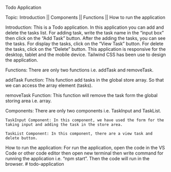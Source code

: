Todo Application

Topic: 
    Introduction || Components || Functions || How to run the application

Introduction:
    This is a Todo application. In this application you can add and delete the tasks list. For adding task, write the task name in the “input box” then click on the “Add Task” button. After the adding the tasks, you can see the tasks. For display the tasks, click on the “View Task” button. For delete the tasks, click on the “Delete” button. 
    This application is responsive for the desktop, tablet and the mobile device.
    Tailwind CSS has been use to design the application.

Functions:
    There are only two functions i.e. addTask and removeTask.

addTask Function: 
    This function add tasks in the global store array. So that we can access the array element (tasks).

removeTask Function: 
    This function will remove the task form the global storing area i.e. array.

Components: 
    There are only two components i.e. TaskInput and TaskList.

    TaskInput Component: In this component, we have used the form for the taking input and adding the task in the store area.

    TaskList Component: In this component, there are a view task and delete button.

How to run the application:
    For run the application, open the code in the VS Code or other code editor then open new terminal then write command for running the application i.e. “npm start”.
    Then the code will run in the browser.
#   t o d o - a p p l i c a t i o n  
 